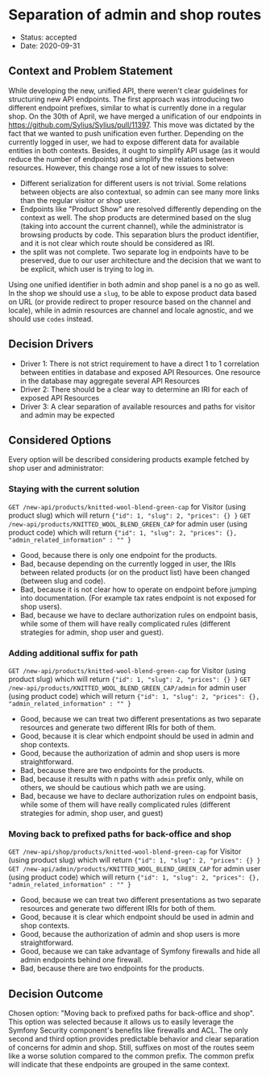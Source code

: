 # Separation of admin and shop routes

* Status: accepted
* Date: 2020-09-31

## Context and Problem Statement
While developing the new, unified API, there weren't clear guidelines for structuring new API endpoints. The first approach
was introducing two different endpoint prefixes, similar to what is currently done in a regular shop. On the 30th of April,
we have merged a unification of our endpoints in https://github.com/Sylius/Sylius/pull/11397. This move was dictated by 
the fact that we wanted to push unification even further. Depending on the currently logged in user, we had to expose different
data for available entities in both contexts. Besides, it ought to simplify API usage (as it would reduce the number of endpoints)
and simplify the relations between resources. However, this change rose a lot of new issues to solve:

 * Different serialization for different users is not trivial. Some relations between objects are also contextual, so 
admin can see many more links than the regular visitor or shop user. 
 * Endpoints like "Product Show" are resolved differently depending on the context as well. The shop products are determined 
based on the slug (taking into account the current channel), while the administrator is browsing products by code. This
separation blurs the product identifier, and it is not clear which route should be considered as IRI. 
 * the split was not complete. Two separate log in endpoints have to be preserved, due to our user architecture and the
decision that we want to be explicit, which user is trying to log in.
 
Using one unified identifier in both admin and shop panel is a no go as well. In the shop we should use a `slug`, to be able
to expose product data based on URL (or provide redirect to proper resource based on the channel and locale), while in admin 
resources are channel and locale agnostic, and we should use `codes` instead.

## Decision Drivers

* Driver 1: There is not strict requirement to have a direct 1 to 1 correlation between entities in database and exposed API Resources.
One resource in the database may aggregate several API Resources
* Driver 2: There should be a clear way to determine an IRI for each of exposed API Resources
* Driver 3: A clear separation of available resources and paths for visitor and admin may be expected

## Considered Options

Every option will be described considering products example fetched by shop user and administrator:

### Staying with the current solution

`GET /new-api/products/knitted-wool-blend-green-cap` for Visitor (using product slug) which will return
`{"id": 1, "slug": 2, "prices": {} }`
`GET /new-api/products/KNITTED_WOOL_BLEND_GREEN_CAP` for admin user (using product code) which will return
`{"id": 1, "slug": 2, "prices": {}, "admin_related_information" : "" }`

* Good, because there is only one endpoint for the products.
* Bad, because depending on the currently logged in user, the IRIs between related products (or on the product list) have been
changed (between slug and code).
* Bad, because it is not clear how to operate on endpoint before jumping into documentation. (For example tax rates 
endpoint is not exposed for shop users).
* Bad, because we have to declare authorization rules on endpoint basis, while some of them will have really complicated 
rules (different strategies for admin, shop user and guest).

### Adding additional suffix for path

`GET /new-api/products/knitted-wool-blend-green-cap` for Visitor (using product slug) which will return
`{"id": 1, "slug": 2, "prices": {} }`
`GET /new-api/products/KNITTED_WOOL_BLEND_GREEN_CAP/admin` for admin user (using product code) which will return
`{"id": 1, "slug": 2, "prices": {}, "admin_related_information" : "" }`

* Good, because we can treat two different presentations as two separate resources and generate two different IRIs for both of them.
* Good, because it is clear which endpoint should be used in admin and shop contexts.
* Good, because the authorization of admin and shop users is more straightforward.
* Bad, because there are two endpoints for the products.
* Bad, because it results with n paths with `admin` prefix only, while on others, we should be cautious which path we are using.
* Bad, because we have to declare authorization rules on endpoint basis, while some of them will have really complicated 
rules (different strategies for admin, shop user, and guest)

### Moving back to prefixed paths for back-office and shop 

`GET /new-api/shop/products/knitted-wool-blend-green-cap` for Visitor (using product slug) which will return
`{"id": 1, "slug": 2, "prices": {} }`
`GET /new-api/admin/products/KNITTED_WOOL_BLEND_GREEN_CAP` for admin user (using product code) which will return
`{"id": 1, "slug": 2, "prices": {}, "admin_related_information" : "" }`

* Good, because we can treat two different presentations as two separate resources and generate two different IRIs for both of them.
* Good, because it is clear which endpoint should be used in admin and shop contexts.
* Good, because the authorization of admin and shop users is more straightforward.
* Good, because we can take advantage of Symfony firewalls and hide all admin endpoints behind one firewall. 
* Bad, because there are two endpoints for the products.

## Decision Outcome

Chosen option: "Moving back to prefixed paths for back-office and shop". This option was selected because it allows us to
easily leverage the Symfony Security component's benefits like firewalls and ACL. The only second and third option provides
predictable behavior and clear separation of concerns for admin and shop. Still, suffixes on most of the routes seem like
a worse solution compared to the common prefix. The common prefix will indicate that these endpoints are grouped in the 
same context.
